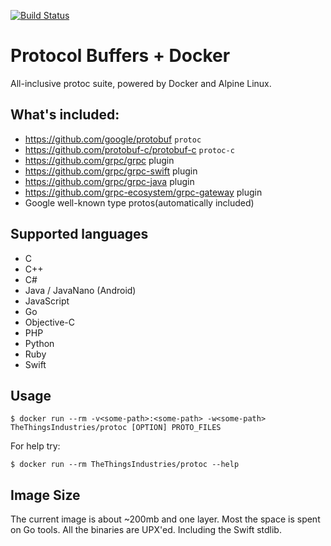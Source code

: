 [![Build Status](https://travis-ci.org/TheThingsIndustries/docker-protobuf.svg?branch=master)](https://travis-ci.org/TheThingsIndustries/docker-protobuf)

# Protocol Buffers + Docker
All-inclusive protoc suite, powered by Docker and Alpine Linux.

## What's included:
- https://github.com/google/protobuf `protoc`
- https://github.com/protobuf-c/protobuf-c `protoc-c`
- https://github.com/grpc/grpc plugin
- https://github.com/grpc/grpc-swift plugin
- https://github.com/grpc/grpc-java plugin
- https://github.com/grpc-ecosystem/grpc-gateway plugin
- Google well-known type protos(automatically included)

## Supported languages
- C
- C++
- C#
- Java / JavaNano (Android)
- JavaScript
- Go
- Objective-C
- PHP
- Python
- Ruby
- Swift

## Usage
```
$ docker run --rm -v<some-path>:<some-path> -w<some-path> TheThingsIndustries/protoc [OPTION] PROTO_FILES
```

For help try:
```
$ docker run --rm TheThingsIndustries/protoc --help
```

## Image Size
The current image is about ~200mb and one layer. Most the space is spent on Go tools.
All the binaries are UPX'ed. Including the Swift stdlib.
